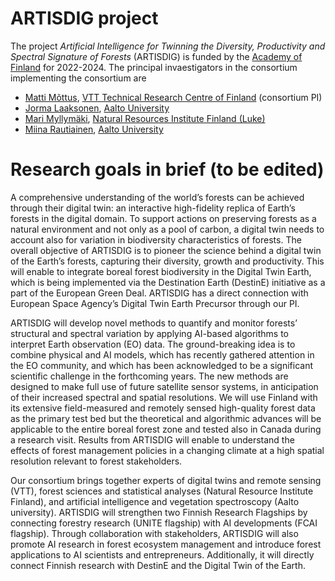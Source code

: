 # ARTISDIG project

The project *Artificial Intelligence for Twinning the Diversity, Productivity and Spectral Signature of Forests* (ARTISDIG)
is funded by the [Academy of Finland](https://www.aka.fi/en) for 2022-2024. The principal invaestigators  in the 
consortium implementing the consortium are
* [Matti Mõttus](https://cris.vtt.fi/en/persons/matti-mottus), [VTT Technical Research Centre of Finland](https://www.vttresearch.com/en) (consortium PI)
* [Jorma Laaksonen](https://people.aalto.fi/jorma.laaksonen), [Aalto University](https://www.aalto.fi/en)
* [Mari Myllymäki](https://www.luke.fi/henkilosto/mari-myllymaki/), [Natural Resources Institute Finland (Luke)](https://www.luke.fi/en)
* [Miina Rautiainen](https://people.aalto.fi/miina.a.rautiainen), [Aalto University](https://www.aalto.fi/en)

# Research goals in brief (to be edited)
A comprehensive understanding of the world’s forests can be achieved through their digital twin: an interactive high-fidelity replica of
Earth’s forests in the digital domain. To support actions on preserving forests as a natural environment and not only as a pool of carbon,
a digital twin needs to account also for variation in biodiversity characteristics of forests. The overall objective of ARTISDIG is to
pioneer the science behind a digital twin of the Earth’s forests, capturing their diversity, growth and productivity. This will enable to
integrate boreal forest biodiversity in the Digital Twin Earth, which is being implemented via the Destination Earth (DestinE) initiative
as a part of the European Green Deal. ARTISDIG has a direct connection with European Space Agency’s Digital Twin Earth Precursor
through our PI.

ARTISDIG will develop novel methods to quantify and monitor forests’ structural and spectral variation by applying AI-based
algorithms to interpret Earth observation (EO) data. The ground-breaking idea is to combine physical and AI models, which has
recently gathered attention in the EO community, and which has been acknowledged to be a significant scientific challenge in the
forthcoming years. The new methods are designed to make full use of future satellite sensor systems, in anticipation of their increased
spectral and spatial resolutions. We will use Finland with its extensive field-measured and remotely sensed high-quality forest data as
the primary test bed but the theoretical and algorithmic advances will be applicable to the entire boreal forest zone and tested also in
Canada during a research visit. Results from ARTISDIG will enable to understand the effects of forest management policies in a
changing climate at a high spatial resolution relevant to forest stakeholders.

Our consortium brings together experts of digital twins and remote sensing (VTT), forest sciences and statistical analyses (Natural
Resource Institute Finland), and artificial intelligence and vegetation spectroscopy (Aalto university). ARTISDIG will strengthen two
Finnish Research Flagships by connecting forestry research (UNITE flagship) with AI developments (FCAI flagship). Through
collaboration with stakeholders, ARTISDIG will also promote AI research in forest ecosystem management and introduce forest
applications to AI scientists and entrepreneurs. Additionally, it will directly connect Finnish research with DestinE and the Digital Twin
of the Earth.
